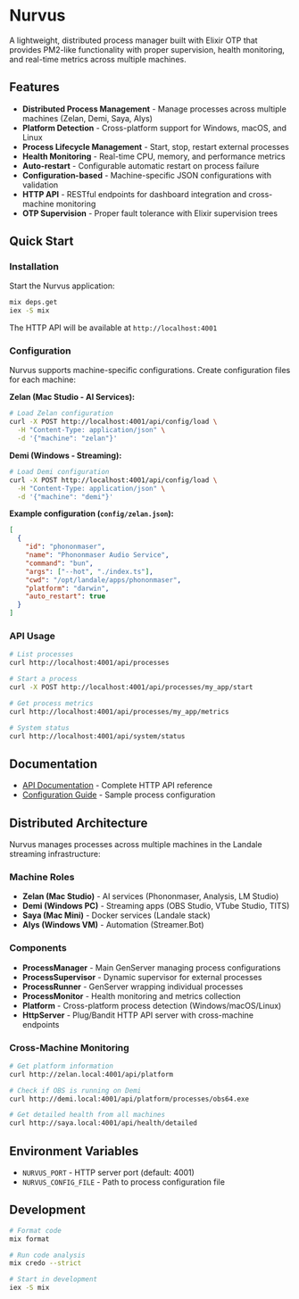 # Nurvus

A lightweight, distributed process manager built with Elixir OTP that provides PM2-like functionality with proper supervision, health monitoring, and real-time metrics across multiple machines.

## Features

- **Distributed Process Management** - Manage processes across multiple machines (Zelan, Demi, Saya, Alys)
- **Platform Detection** - Cross-platform support for Windows, macOS, and Linux
- **Process Lifecycle Management** - Start, stop, restart external processes
- **Health Monitoring** - Real-time CPU, memory, and performance metrics
- **Auto-restart** - Configurable automatic restart on process failure
- **Configuration-based** - Machine-specific JSON configurations with validation
- **HTTP API** - RESTful endpoints for dashboard integration and cross-machine monitoring
- **OTP Supervision** - Proper fault tolerance with Elixir supervision trees

## Quick Start

### Installation

Start the Nurvus application:

```bash
mix deps.get
iex -S mix
```

The HTTP API will be available at `http://localhost:4001`

### Configuration

Nurvus supports machine-specific configurations. Create configuration files for each machine:

**Zelan (Mac Studio - AI Services):**
```bash
# Load Zelan configuration
curl -X POST http://localhost:4001/api/config/load \
  -H "Content-Type: application/json" \
  -d '{"machine": "zelan"}'
```

**Demi (Windows - Streaming):**
```bash
# Load Demi configuration  
curl -X POST http://localhost:4001/api/config/load \
  -H "Content-Type: application/json" \
  -d '{"machine": "demi"}'
```

**Example configuration (`config/zelan.json`):**
```json
[
  {
    "id": "phononmaser",
    "name": "Phononmaser Audio Service", 
    "command": "bun",
    "args": ["--hot", "./index.ts"],
    "cwd": "/opt/landale/apps/phononmaser",
    "platform": "darwin",
    "auto_restart": true
  }
]
```

### API Usage

```bash
# List processes
curl http://localhost:4001/api/processes

# Start a process
curl -X POST http://localhost:4001/api/processes/my_app/start

# Get process metrics
curl http://localhost:4001/api/processes/my_app/metrics

# System status
curl http://localhost:4001/api/system/status
```

## Documentation

- [API Documentation](API.md) - Complete HTTP API reference
- [Configuration Guide](config/processes.sample.json) - Sample process configuration

## Distributed Architecture

Nurvus manages processes across multiple machines in the Landale streaming infrastructure:

### Machine Roles

- **Zelan (Mac Studio)** - AI services (Phononmaser, Analysis, LM Studio)
- **Demi (Windows PC)** - Streaming apps (OBS Studio, VTube Studio, TITS)
- **Saya (Mac Mini)** - Docker services (Landale stack)
- **Alys (Windows VM)** - Automation (Streamer.Bot)

### Components

- **ProcessManager** - Main GenServer managing process configurations
- **ProcessSupervisor** - Dynamic supervisor for external processes  
- **ProcessRunner** - GenServer wrapping individual processes
- **ProcessMonitor** - Health monitoring and metrics collection
- **Platform** - Cross-platform process detection (Windows/macOS/Linux)
- **HttpServer** - Plug/Bandit HTTP API server with cross-machine endpoints

### Cross-Machine Monitoring

```bash
# Get platform information
curl http://zelan.local:4001/api/platform

# Check if OBS is running on Demi
curl http://demi.local:4001/api/platform/processes/obs64.exe

# Get detailed health from all machines
curl http://saya.local:4001/api/health/detailed
```

## Environment Variables

- `NURVUS_PORT` - HTTP server port (default: 4001)
- `NURVUS_CONFIG_FILE` - Path to process configuration file

## Development

```bash
# Format code
mix format

# Run code analysis
mix credo --strict

# Start in development
iex -S mix
```
